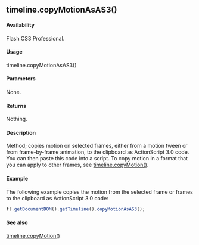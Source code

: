 ## timeline.copyMotionAsAS3()

#### Availability

Flash CS3 Professional.

#### Usage

timeline.copyMotionAsAS3()

#### Parameters

None.

#### Returns

Nothing.

#### Description

Method; copies motion on selected frames, either from a motion tween or from frame-by-frame animation, to the clipboard as ActionScript 3.0 code. You can then paste this code into a script.
To copy motion in a format that you can apply to other frames, see [timeline.copyMotion()](../Timeline_object/timelin8.md).

#### Example

The following example copies the motion from the selected frame or frames to the clipboard as ActionScript 3.0 code:

```javascript
fl.getDocumentDOM().getTimeline().copyMotionAsAS3();
```
#### See also

[timeline.copyMotion()](../Timeline_object/timelin8.md)
